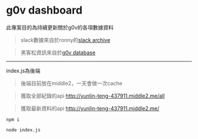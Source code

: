 # g0v dashboard

此專案目的為持續更新關於g0v的各項數據資料
> slack數據來自於ronny的[slack archive](https://g0v-slack-archive.g0v.ronny.tw/)

> 黑客松資訊來自於[g0v database](https://docs.google.com/spreadsheets/d/1C9-g1pvkfqBJbfkjPB0gvfBbBxVlWYJj6tTVwaI5_x8)

---
index.js為後端

> 後端目前放在middle2，一天會做一次cache

> 獲取全部紀錄的api http://yunlin-teng-437911.middle2.me/all

> 獲取最新資料的api http://yunlin-teng-437911.middle2.me/

``
npm i
``

``
node index.js
``
